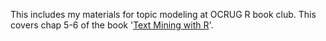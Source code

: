This includes my materials for topic modeling at OCRUG R book club. This covers chap 5-6 of the book '[Text Mining with R](https://www.tidytextmining.com/)'. 
